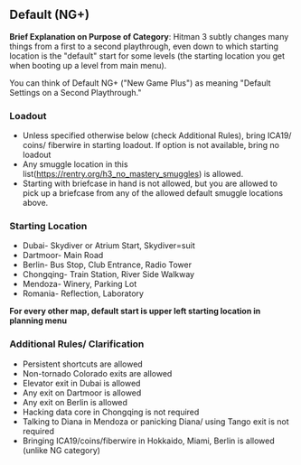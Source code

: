 ## Default (NG+)
**Brief Explanation on Purpose of Category**: Hitman 3 subtly changes many things from a first to a second playthrough, even down to which starting location is the "default" start for some levels (the starting location you get when booting up a level from main menu). 

You can think of Default NG+ ("New Game Plus") as meaning "Default Settings on a Second Playthrough."

### Loadout
* Unless specified otherwise below (check Additional Rules), bring ICA19/ coins/ fiberwire in starting loadout. If option is not available, bring no loadout
* Any smuggle location in this list(https://rentry.org/h3_no_mastery_smuggles) is allowed. 
* Starting with briefcase in hand is not allowed, but you are allowed to pick up a briefcase from any of the allowed default smuggle locations above.

### Starting Location
* Dubai- Skydiver or Atrium Start, Skydiver=suit
* Dartmoor- Main Road
* Berlin- Bus Stop, Club Entrance, Radio Tower
* Chongqing- Train Station, River Side Walkway
* Mendoza- Winery, Parking Lot
* Romania- Reflection, Laboratory

**For every other map, default start is upper left starting location in planning menu**

### Additional Rules/ Clarification
* Persistent shortcuts are allowed
* Non-tornado Colorado exits are allowed
* Elevator exit in Dubai is allowed
* Any exit on Dartmoor is allowed
* Any exit on Berlin is allowed
* Hacking data core in Chongqing is not required
* Talking to Diana in Mendoza or panicking Diana/ using Tango exit is not required
* Bringing ICA19/coins/fiberwire in Hokkaido, Miami, Berlin is allowed (unlike NG category)